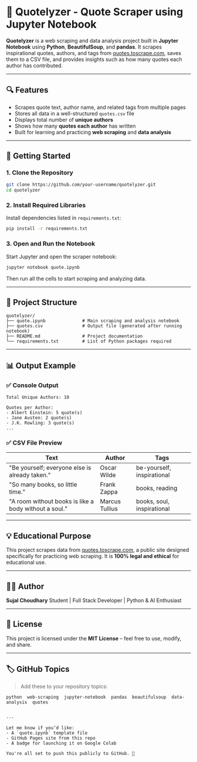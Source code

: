 # 🧠 Quotelyzer - Quote Scraper using Jupyter Notebook

**Quotelyzer** is a web scraping and data analysis project built in **Jupyter Notebook** using **Python**, **BeautifulSoup**, and **pandas**. It scrapes inspirational quotes, authors, and tags from [quotes.toscrape.com](https://quotes.toscrape.com), saves them to a CSV file, and provides insights such as how many quotes each author has contributed.

---

## 🔍 Features

- Scrapes quote text, author name, and related tags from multiple pages
- Stores all data in a well-structured `quotes.csv` file
- Displays total number of **unique authors**
- Shows how many **quotes each author** has written
- Built for learning and practicing **web scraping** and **data analysis**

---

## 🚀 Getting Started

### 1. Clone the Repository

```bash
git clone https://github.com/your-username/quotelyzer.git
cd quotelyzer
````

### 2. Install Required Libraries

Install dependencies listed in `requirements.txt`:

```bash
pip install -r requirements.txt
```

### 3. Open and Run the Notebook

Start Jupyter and open the scraper notebook:

```bash
jupyter notebook quote.ipynb
```

Then run all the cells to start scraping and analyzing data.

---

## 📁 Project Structure

```
quotelyzer/
├── quote.ipynb              # Main scraping and analysis notebook
├── quotes.csv               # Output file (generated after running notebook)
├── README.md                # Project documentation
└── requirements.txt         # List of Python packages required
```

---

## 📊 Output Example

### ✅ Console Output

```
Total Unique Authors: 10

Quotes per Author:
- Albert Einstein: 5 quote(s)
- Jane Austen: 2 quote(s)
- J.K. Rowling: 3 quote(s)
...
```

### ✅ CSV File Preview

| Text                                                  | Author         | Tags                       |
| ----------------------------------------------------- | -------------- | -------------------------- |
| "Be yourself; everyone else is already taken."        | Oscar Wilde    | be-yourself, inspirational |
| "So many books, so little time."                      | Frank Zappa    | books, reading             |
| "A room without books is like a body without a soul." | Marcus Tullius | books, soul, inspirational |

---

## 💡 Educational Purpose

This project scrapes data from [quotes.toscrape.com](https://quotes.toscrape.com), a public site designed specifically for practicing web scraping. It is **100% legal and ethical** for educational use.

---

## 👨‍💻 Author

**Sujal Choudhary**
Student | Full Stack Developer | Python & AI Enthusiast


---

## 📄 License

This project is licensed under the **MIT License** – feel free to use, modify, and share.

---

## 🏷️ GitHub Topics

> Add these to your repository topics:

```
python  web-scraping  jupyter-notebook  pandas  beautifulsoup  data-analysis  quotes
```

```

---

Let me know if you’d like:
- A `quote.ipynb` template file
- GitHub Pages site from this repo
- A badge for launching it on Google Colab

You're all set to push this publicly to GitHub. 🚀
```
